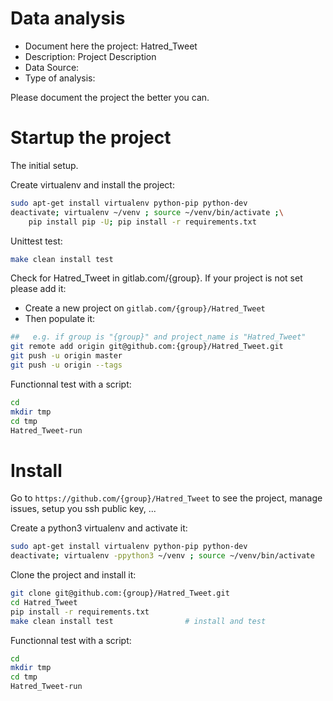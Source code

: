 # Data analysis
- Document here the project: Hatred_Tweet
- Description: Project Description
- Data Source:
- Type of analysis:

Please document the project the better you can.

# Startup the project

The initial setup.

Create virtualenv and install the project:
```bash
sudo apt-get install virtualenv python-pip python-dev
deactivate; virtualenv ~/venv ; source ~/venv/bin/activate ;\
    pip install pip -U; pip install -r requirements.txt
```

Unittest test:
```bash
make clean install test
```

Check for Hatred_Tweet in gitlab.com/{group}.
If your project is not set please add it:

- Create a new project on `gitlab.com/{group}/Hatred_Tweet`
- Then populate it:

```bash
##   e.g. if group is "{group}" and project_name is "Hatred_Tweet"
git remote add origin git@github.com:{group}/Hatred_Tweet.git
git push -u origin master
git push -u origin --tags
```

Functionnal test with a script:

```bash
cd
mkdir tmp
cd tmp
Hatred_Tweet-run
```

# Install

Go to `https://github.com/{group}/Hatred_Tweet` to see the project, manage issues,
setup you ssh public key, ...

Create a python3 virtualenv and activate it:

```bash
sudo apt-get install virtualenv python-pip python-dev
deactivate; virtualenv -ppython3 ~/venv ; source ~/venv/bin/activate
```

Clone the project and install it:

```bash
git clone git@github.com:{group}/Hatred_Tweet.git
cd Hatred_Tweet
pip install -r requirements.txt
make clean install test                # install and test
```
Functionnal test with a script:

```bash
cd
mkdir tmp
cd tmp
Hatred_Tweet-run
```
